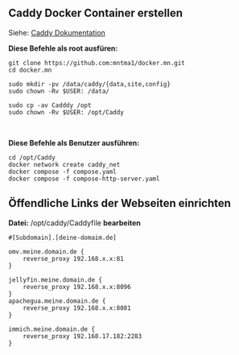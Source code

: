 ## Caddy Docker Container erstellen
Siehe: [Caddy Dokumentation](https://caddyserver.com/)

**Diese Befehle als root ausfüren:**

```
git clone https://github.com:mntma1/docker.mn.git
cd docker.mn

sudo mkdir -pv /data/caddy/{data,site,config}
sudo chown -Rv $USER: /data/

sudo cp -av Cadddy /opt
sudo chown -Rv $USER: /opt/Caddy
```
<br>

**Diese Befehle als Benutzer ausführen:**

```
cd /opt/Caddy
docker network create caddy_net
docker compose -f compose.yaml
docker compose -f compose-http-server.yaml
```

## Öffendliche Links der Webseiten einrichten
**Datei:** /opt/caddy/Caddyfile **bearbeiten** 

```
#[Subdomain].[deine-domaim.de]

omv.meine.domain.de {
    reverse_proxy 192.168.x.x:81
}

jellyfin.meine.domain.de {
    reverse_proxy 192.168.x.x:8096
}
apachegua.meine.domain.de {
    reverse_proxy 192.168.x.x:8081
}

immich.meine.domain.de {
    reverse_proxy 192.168.17.182:2283
}
```
